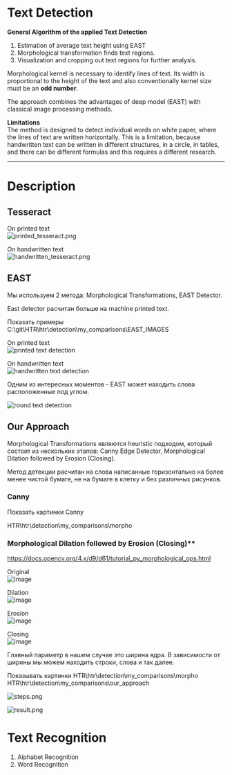 # Text Detection

**General Algorithm of the applied Text Detection**
1. Estimation of average text height using EAST
2. Morphological transformation finds text regions.
3. Visualization and cropping out text regions for further analysis.

Morphological kernel is necessary to identify lines of text. Its width is proportional to the height of the text and also conventionally kernel size must be an **odd number**.

The approach combines the advantages of deep model (EAST) with classical image processing methods.

**Limitations**  
The method is designed to detect individual words on white paper, where the lines of text are written horizontally. This is a limitation, because handwritten text can be written in different structures, in a circle, in tables, and there can be different formulas and this requires a different research.

---

# Description

## Tesseract 

On printed text  
![printed_tesseract.png](https://github.com/alarxx/HTR/blob/main/htr/detection/my_comparisons/tesseract/printed_tesseract.png)

On handwritten text  
![handwritten_tesseract.png](https://github.com/alarxx/HTR/blob/main/htr/detection/my_comparisons/tesseract/handwritten_tesseract.png)


## EAST

Мы используем 2 метода: Morphological Transformations, EAST Detector.

East detector расчитан больше на machine printed text. 

Показать примеры  
C:\git\HTR\htr\detection\my_comparisons\EAST_IMAGES

On printed text  
![printed text detection](https://github.com/alarxx/HTR/blob/main/htr/detection/my_comparisons/EAST_IMAGES/example2_.jpg)

On handwritten text  
![handwritten text detection](https://github.com/alarxx/HTR/blob/main/htr/detection/my_comparisons/EAST_IMAGES/gnhk_019_.png)

Одним из интересных моментов - EAST может находить слова расположенные под углом.

![round text detection](https://github.com/alarxx/HTR/blob/main/htr/detection/my_comparisons/EAST_IMAGES/round_.jpg)


## Our Approach

Morphological Transformations являются heuristic подходом, который состоит из нескольких этапов: Canny Edge Detector, Morphological Dilation followed by Erosion (Closing). 

Метод детекции расчитан на слова написанные горизонтально на более менее чистой бумаге, не на бумаге в клетку и без различных рисунков.

### Canny

Показать картинки Canny  

HTR\htr\detection\my_comparisons\morpho

### Morphological Dilation followed by Erosion (Closing)**  
https://docs.opencv.org/4.x/d9/d61/tutorial_py_morphological_ops.html

Original  
![image](https://github.com/user-attachments/assets/ad661286-df81-4722-8fd1-b0fc60880c2d)

Dilation  
![image](https://github.com/user-attachments/assets/d25f49ea-deb4-4af2-b040-df13b0aa118e)

Erosion  
![image](https://github.com/user-attachments/assets/23667997-13a6-4c3a-b259-d29e38cc7f9a)

Closing  
![image](https://github.com/user-attachments/assets/710a3dd2-a721-4a3a-9c87-e3cc343d7d18)

Главный параметр в нашем случае это ширина ядра. В зависимости от ширины мы можем находить строки, слова и так далее.

Показывать картинки
HTR\htr\detection\my_comparisons\morpho
HTR\htr\detection\my_comparisons\our_approach

![steps.png](https://github.com/alarxx/HTR/blob/main/htr/detection/my_comparisons/our_approach/steps.png)

![result.png](https://github.com/alarxx/HTR/blob/main/htr/detection/my_comparisons/our_approach/result.png)


# Text Recognition

1) Alphabet Recognition
2) Word Recognition
